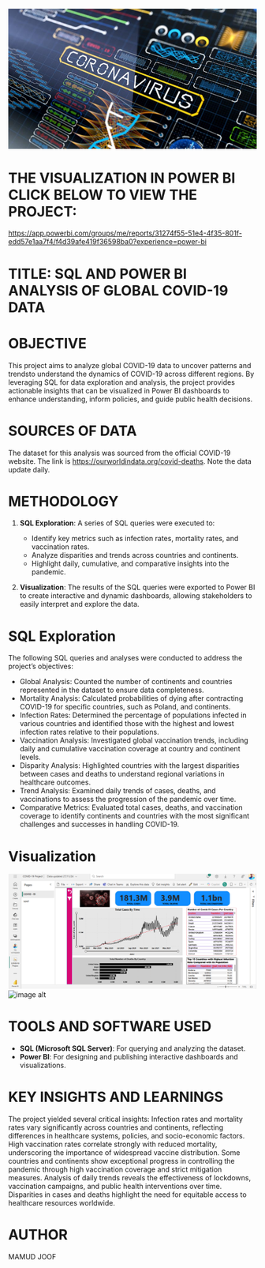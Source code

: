 ![image alt](https://github.com/mamudjoof/COVID-19-Global-Impact-Analysis-Project-by-SQL/blob/main/more-than-4-million-for-new-covid-19-research.jpg?raw=true)

# THE VISUALIZATION IN POWER BI CLICK BELOW TO VIEW THE PROJECT: 
https://app.powerbi.com/groups/me/reports/31274f55-51e4-4f35-801f-edd57e1aa7f4/f4d39afe419f36598ba0?experience=power-bi

# TITLE: SQL AND POWER BI ANALYSIS OF GLOBAL COVID-19 DATA

# OBJECTIVE
This project aims to analyze global COVID-19 data to uncover patterns and trendsto understand the dynamics of COVID-19 across different regions. By leveraging SQL for data exploration and analysis, 
the project provides actionable insights that can be visualized in Power BI dashboards to enhance understanding, inform policies, and guide public health decisions.

# SOURCES OF DATA
The dataset for this analysis was sourced from the official COVID-19 website. The link is https://ourworldindata.org/covid-deaths. Note the data update daily.

# METHODOLOGY
1. **SQL Exploration**: A series of SQL queries were executed to:
    + Identify key metrics such as infection rates, mortality rates, and vaccination rates.
    + Analyze disparities and trends across countries and continents.
    + Highlight daily, cumulative, and comparative insights into the pandemic.

2. **Visualization**:
   The results of the SQL queries were exported to Power BI to create interactive and dynamic dashboards, allowing stakeholders to easily interpret and explore the data.

# SQL Exploration
The following SQL queries and analyses were conducted to address the project’s objectives:
+ Global Analysis: Counted the number of continents and countries represented in the dataset to ensure data completeness.
+ Mortality Analysis: Calculated probabilities of dying after contracting COVID-19 for specific countries, such as Poland, and continents.
+ Infection Rates: Determined the percentage of populations infected in various countries and identified those with the highest and lowest infection rates relative to their populations.
+ Vaccination Analysis: Investigated global vaccination trends, including daily and cumulative vaccination coverage at country and continent levels.
+ Disparity Analysis: Highlighted countries with the largest disparities between cases and deaths to understand regional variations in healthcare outcomes.
+ Trend Analysis: Examined daily trends of cases, deaths, and vaccinations to assess the progression of the pandemic over time.
+ Comparative Metrics: Evaluated total cases, deaths, and vaccination coverage to identify continents and countries with the most significant challenges and successes in handling COVID-19.

# Visualization
![image alt](https://github.com/mamudjoof/COVID-19-Global-Impact-Analysis-Project-by-SQL/blob/main/Screenshot%20(245).png?raw=true)
![image alt](https://github.com/user-attachments/assets/886ef5da-006b-4ccb-ad3e-065de7daca6e)

# TOOLS AND SOFTWARE USED
 + **SQL (Microsoft SQL Server)**: For querying and analyzing the dataset.
 + **Power BI**: For designing and publishing interactive dashboards and visualizations.

# KEY INSIGHTS AND LEARNINGS
The project yielded several critical insights:
Infection rates and mortality rates vary significantly across countries and continents, reflecting differences in healthcare systems, policies, and socio-economic factors.
High vaccination rates correlate strongly with reduced mortality, underscoring the importance of widespread vaccine distribution.
Some countries and continents show exceptional progress in controlling the pandemic through high vaccination coverage and strict mitigation measures.
Analysis of daily trends reveals the effectiveness of lockdowns, vaccination campaigns, and public health interventions over time.
Disparities in cases and deaths highlight the need for equitable access to healthcare resources worldwide.

# AUTHOR
MAMUD JOOF
